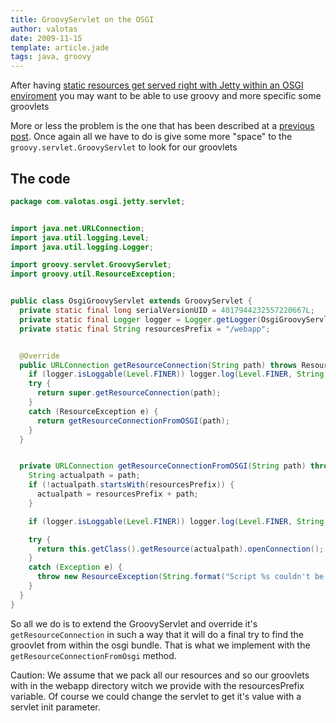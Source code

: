 ```yaml
---
title: GroovyServlet on the OSGI
author: valotas
date: 2009-11-15
template: article.jade
tags: java, groovy
---
```


After having [static resources get served right with Jetty within an OSGI enviroment](/jetty-defaultservlet-on-osgi/)
you may want to be able to use groovy and more specific some groovlets

More or less the problem is the one that has been described at a [previous post](/jetty-defaultservlet-on-osgi/).
Once again all we have to do is give some more "space" to the
`groovy.servlet.GroovyServlet` to look for our groovlets

## The code

```java
package com.valotas.osgi.jetty.servlet;


import java.net.URLConnection;
import java.util.logging.Level;
import java.util.logging.Logger;

import groovy.servlet.GroovyServlet;
import groovy.util.ResourceException;


public class OsgiGroovyServlet extends GroovyServlet {
  private static final long serialVersionUID = 4017944232557220667L;
  private static final Logger logger = Logger.getLogger(OsgiGroovyServlet.class.getName());
  private static final String resourcesPrefix = "/webapp";


  @Override
  public URLConnection getResourceConnection(String path) throws ResourceException {
    if (logger.isLoggable(Level.FINER)) logger.log(Level.FINER, String.format("Trying to serve resource %s", path));
    try {
      return super.getResourceConnection(path);
    }
    catch (ResourceException e) {
      return getResourceConnectionFromOSGI(path);
    }
  }


  private URLConnection getResourceConnectionFromOSGI(String path) throws ResourceException {
    String actualpath = path;
    if (!actualpath.startsWith(resourcesPrefix)) {
      actualpath = resourcesPrefix + path;
    }

    if (logger.isLoggable(Level.FINER)) logger.log(Level.FINER, String.format("Trying to serve resourse %s (%s) from our osgi container", actualpath, path));

    try {
      return this.getClass().getResource(actualpath).openConnection();
    }
    catch (Exception e) {
      throw new ResourceException(String.format("Script %s couldn't be found", path), e);
    }
  }
}
```

So all we do is to extend the GroovyServlet and override it's
`getResourceConnection` in such a way that it will do a final try to find the
groovlet from within the osgi bundle. That is what we implement with the
`getResourceConnectionFromOsgi` method.

Caution: We assume that we pack all our resources and so our groovlets with in
the webapp directory witch we provide with the resourcesPrefix variable. Of
course we could change the servlet to get it's value with a servlet init
parameter.

